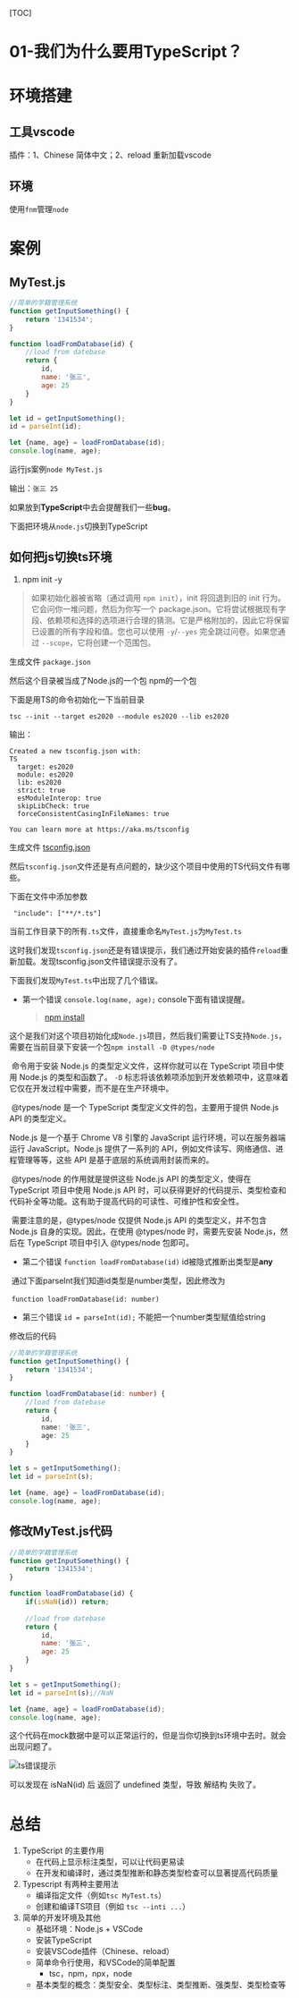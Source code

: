 [TOC]

# 01-我们为什么要用TypeScript？

# 环境搭建

## 工具vscode

插件：1、Chinese 简体中文；2、reload 重新加载vscode

## 环境

使用`fnm`管理`node`

# 案例

## MyTest.js

```javascript
//简单的学籍管理系统
function getInputSomething() {
    return '1341534';
}

function loadFromDatabase(id) {
    //load from datebase
    return {
        id,
        name: '张三',
        age: 25
    }
}

let id = getInputSomething();
id = parseInt(id);

let {name, age} = loadFromDatabase(id);
console.log(name, age);
```

运行js案例`node MyTest.js`

输出：`张三 25`



如果放到**TypeScript**中去会提醒我们一些**bug**。

下面把环境从`node.js`切换到TypeScript

## 如何把js切换ts环境

1. npm init -y

> 如果初始化器被省略（通过调用 `npm init`），init 将回退到旧的 init 行为。它会问你一堆问题，然后为你写一个 package.json。它将尝试根据现有字段、依赖项和选择的选项进行合理的猜测。它是严格附加的，因此它将保留已设置的所有字段和值。您也可以使用 `-y`/`--yes` 完全跳过问卷。如果您通过 `--scope`，它将创建一个范围包。

生成文件 `package.json`

然后这个目录被当成了Node.js的一个包 npm的一个包

下面是用TS的命令初始化一下当前目录

`tsc --init --target es2020 --module es2020 --lib es2020`

输出：

```
Created a new tsconfig.json with:                                                  TS 
  target: es2020
  module: es2020
  lib: es2020
  strict: true
  esModuleInterop: true
  skipLibCheck: true
  forceConsistentCasingInFileNames: true

You can learn more at https://aka.ms/tsconfig
```

生成文件 [tsconfig.json](https://www.tslang.cn/docs/handbook/tsconfig-json.html)

然后`tsconfig.json`文件还是有点问题的，缺少这个项目中使用的TS代码文件有哪些。

下面在文件中添加参数

```
 "include": ["**/*.ts"]
```

当前工作目录下的所有`.ts`文件，直接重命名`MyTest.js`为`MyTest.ts`



这时我们发现`tsconfig.json`还是有错误提示，我们通过开始安装的插件`reload`重新加载。发现tsconfig.json文件错误提示没有了。

下面我们发现`MyTest.ts`中出现了几个错误。

- 第一个错误 `console.log(name, age);` console下面有错误提醒。

  > [npm install](https://nodejs.cn/npm/cli/v6/commands/npm-install/)

​	这个是我们对这个项目初始化成`Node.js`项目，然后我们需要让TS支持`Node.js`，需要在当前目录下安装一个包`npm install -D @types/node`
​	

​	命令用于安装 Node.js 的类型定义文件，这样你就可以在 TypeScript 项目中使用 Node.js 的类型和函数了。 `-D` 标志将该依赖项添加到开发依赖项中，这意味着它仅在开发过程中需要，而不是在生产环境中。



​	@types/node 是一个 TypeScript 类型定义文件的包，主要用于提供 Node.js API 的类型定义。

Node.js 是一个基于 Chrome V8 引擎的 JavaScript 运行环境，可以在服务器端运行 JavaScript。Node.js 提供了一系列的 API，例如文件读写、网络通信、进程管理等等，这些 API 是基于底层的系统调用封装而来的。

​	@types/node 的作用就是提供这些 Node.js API 的类型定义，使得在 TypeScript 项目中使用 Node.js API 时，可以获得更好的代码提示、类型检查和代码补全等功能。这有助于提高代码的可读性、可维护性和安全性。

​	需要注意的是，@types/node 仅提供 Node.js API 的类型定义，并不包含 Node.js 自身的实现。因此，在使用 @types/node 时，需要先安装 Node.js，然后在 TypeScript 项目中引入 @types/node 包即可。

- 第二个错误 `function loadFromDatabase(id)` id被隐式推断出类型是**any**

​	通过下面parseInt我们知道id类型是number类型，因此修改为

​	`function loadFromDatabase(id: number) `



- 第三个错误 `id = parseInt(id);` 不能把一个number类型赋值给string



修改后的代码

```typescript
//简单的学籍管理系统
function getInputSomething() {
    return '1341534';
}

function loadFromDatabase(id: number) {
    //load from datebase
    return {
        id,
        name: '张三',
        age: 25
    }
}

let s = getInputSomething();
let id = parseInt(s);

let {name, age} = loadFromDatabase(id);
console.log(name, age);
```



## 修改MyTest.js代码

```javascript
//简单的学籍管理系统
function getInputSomething() {
    return '1341534';
}

function loadFromDatabase(id) {
    if(isNaN(id)) return;
    
    //load from datebase
    return {
        id,
        name: '张三',
        age: 25
    }
}

let s = getInputSomething();
let id = parseInt(s);//NaN

let {name, age} = loadFromDatabase(id);
console.log(name, age);
```



这个代码在mock数据中是可以正常运行的，但是当你切换到ts环境中去时。就会出现问题了。

![ts错误提示](D:\github\ReactStudy\ts\01-whyts\01.png)

可以发现在 isNaN(id) 后 返回了 undefined 类型，导致 解结构 失败了。



# 总结

1. TypeScript 的主要作用
   - 在代码上显示标注类型，可以让代码更易读
   - 在开发和编译时，通过类型推断和静态类型检查可以显著提高代码质量
2. Typescript 有两种主要用法
   - 编译指定文件（例如`tsc MyTest.ts`）
   - 创建和编译TS项目（例如 `tsc --inti ...`）
3. 简单的开发环境及其他
   - 基础环境：Node.js + VSCode
   - 安装TypeScript
   - 安装VSCode插件（Chinese、reload）
   - 简单命令行使用，和VSCode的简单配置
     - tsc，npm，npx，node
   - 基本类型的概念：类型安全、类型标注、类型推断、强类型、类型检查等